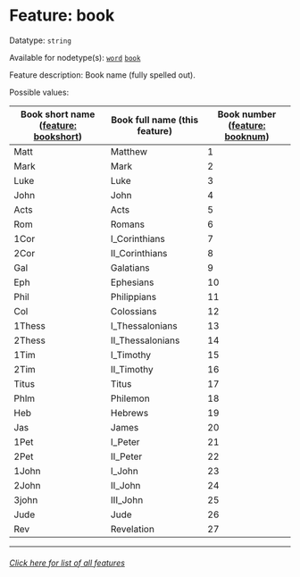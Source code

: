 # Feature: book

Datatype: `string`

Available for nodetype(s): [`word`](wordnodefeatures.md#readme) [`book`](booknodefeatures.md#readme)

Feature description: Book name (fully spelled out).

Possible values:

Book short name ([feature: bookshort](bookshort.md#readme)) | Book full name  (this feature) | Book number ([feature: booknum](booknum.md#readme))
--- | --- | --- 
Matt | Matthew | 1
Mark | Mark | 2
Luke | Luke | 3
John | John | 4
Acts | Acts | 5
Rom | Romans | 6
1Cor | I_Corinthians | 7
2Cor | II_Corinthians | 8
Gal | Galatians | 9
Eph | Ephesians | 10
Phil | Philippians | 11
Col | Colossians  | 12
1Thess | I_Thessalonians | 13
2Thess | II_Thessalonians | 14
1Tim | I_Timothy | 15
2Tim | II_Timothy | 16
Titus | Titus | 17
Phlm | Philemon | 18
Heb | Hebrews | 19
Jas | James | 20
1Pet | I_Peter | 21
2Pet | II_Peter | 22
1John | I_John | 23
2John | II_John | 24
3john | III_John | 25
Jude | Jude | 26
Rev | Revelation | 27


---
###### [Click here for list of all features](home.md#readme)
